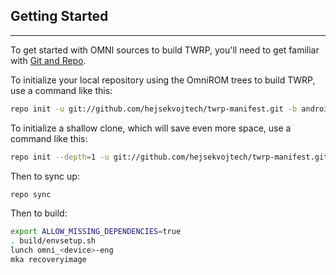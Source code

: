 ## Getting Started ##
---------------

To get started with OMNI sources to build TWRP, you'll need to get
familiar with [Git and Repo](https://source.android.com/source/using-repo.html).

To initialize your local repository using the OmniROM trees to build TWRP, use a command like this:

```sh
repo init -u git://github.com/hejsekvojtech/twrp-manifest.git -b android-8.1
```
    
To initialize a shallow clone, which will save even more space, use a command like this:

```sh
repo init --depth=1 -u git://github.com/hejsekvojtech/twrp-manifest.git -b android-8.1
```

Then to sync up:

```sh
repo sync
```

Then to build:

```sh
export ALLOW_MISSING_DEPENDENCIES=true
. build/envsetup.sh
lunch omni_<device>-eng
mka recoveryimage
```
